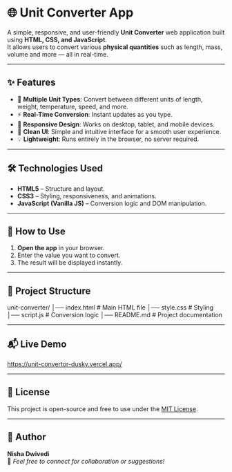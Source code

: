 # 🌐 Unit Converter App

A simple, responsive, and user-friendly **Unit Converter** web application built using **HTML, CSS, and JavaScript**.  
It allows users to convert various **physical quantities** such as length, mass, volume and more — all in real-time.

---

## ✨ Features

- 🔄 **Multiple Unit Types**: Convert between different units of length, weight, temperature, speed, and more.
- ⚡ **Real-Time Conversion**: Instant updates as you type.
- 📱 **Responsive Design**: Works on desktop, tablet, and mobile devices.
- 🎨 **Clean UI**: Simple and intuitive interface for a smooth user experience.
- 💡 **Lightweight**: Runs entirely in the browser, no server required.

---

## 🛠️ Technologies Used

- **HTML5** – Structure and layout.
- **CSS3** – Styling, responsiveness, and animations.
- **JavaScript (Vanilla JS)** – Conversion logic and DOM manipulation.

---

## 🚀 How to Use

1. **Open the app** in your browser.
2. Enter the value you want to convert.
3. The result will be displayed instantly.

---

## 📂 Project Structure
unit-converter/
│── index.html # Main HTML file
│── style.css # Styling
│── script.js # Conversion logic
│── README.md # Project documentation


---

## 📬 Live Demo

https://unit-convertor-dusky.vercel.app/

---

## 📜 License

This project is open-source and free to use under the [MIT License](LICENSE).

---

## 🙌 Author

**Nisha Dwivedi**  
💌 *Feel free to connect for collaboration or suggestions!*


